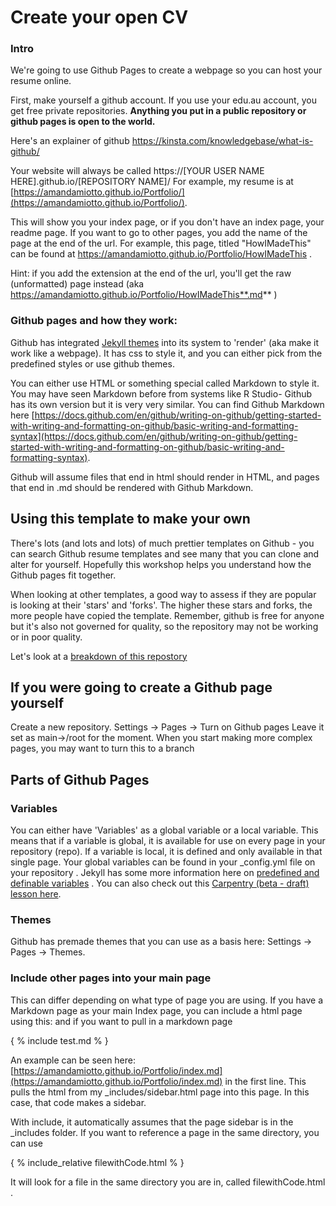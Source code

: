 
# Create your open CV


### Intro

We're going to use Github Pages to create a webpage so you can host your resume online.

First, make yourself a github account. If you use your edu.au account, you get free private repositories.
**Anything you put in a public repository or github pages is open to the world.**

Here's an explainer of github https://kinsta.com/knowledgebase/what-is-github/

Your website will always be called https://[YOUR USER NAME HERE].github.io/[REPOSITORY NAME]/  For example, my resume is at [https://amandamiotto.github.io/Portfolio/](https://amandamiotto.github.io/Portfolio/).

This will show you your index page, or if you don't have an index page, your readme page. If you want to go to other pages, you add the name of the page at the end of the url. For example, this page, titled "HowIMadeThis" can be found at https://amandamiotto.github.io/Portfolio/HowIMadeThis . 

Hint: if you add the extension at the end of the url, you'll get the raw (unformatted) page instead (aka https://amandamiotto.github.io/Portfolio/HowIMadeThis**.md** )



### Github pages and how they work:

Github has integrated [Jekyll themes](https://github.com/topics/jekyll-theme) into its system to 'render' (aka make it work like a webpage). It has css to style it, and you can either pick from the predefined styles or use github themes.

You can either use HTML or something special called Markdown to style it. You may have seen Markdown before from systems like R Studio- Github has its own version but it is very very similar. You can find Github Markdown here [https://docs.github.com/en/github/writing-on-github/getting-started-with-writing-and-formatting-on-github/basic-writing-and-formatting-syntax](https://docs.github.com/en/github/writing-on-github/getting-started-with-writing-and-formatting-on-github/basic-writing-and-formatting-syntax).

Github will assume files that end in html should render in HTML, and pages that end in .md should be rendered with Github Markdown.



## Using this template to make your own


There's lots (and lots and lots) of much prettier templates on Github - you can search Github resume templates and see many that you can clone and alter for yourself. Hopefully this workshop helps you understand how the Github pages fit together. 

When looking at other templates, a good way to assess if they are popular is looking at their 'stars' and 'forks'. The higher these stars and forks, the more people have copied the template. Remember, github is free for anyone but it's also not governed for quality, so the repository may not be working or in poor quality.

Let's look at a [breakdown of this repostory](PartsOfThisRepo.md)

## If you were going to create a Github page yourself

Create a new repository.
Settings -> Pages -> Turn on Github pages
Leave it set as main->/root for the moment. When you start making more complex pages, you may want to turn this to a branch

## Parts of Github Pages

### Variables

You can either have 'Variables' as a global variable or a local variable. This means that if a variable is global, it is available for use on every page in your repository (repo). If a variable is local, it is defined and only available in that single page. Your global variables can be found in your _config.yml file on your repository . Jekyll has some more information here on [predefined and definable variables](https://jekyllrb.com/docs/front-matter/) . You can also check out this [Carpentry (beta - draft) lesson here](https://carpentries-incubator.github.io/jekyll-pages-novice/starting-jekyll/index.html).

### Themes

Github has premade themes that you can use as a basis here: Settings -> Pages -> Themes. 

### Include other pages into your main page

This can differ depending on what type of page you are using. If you have a Markdown page as your main Index page, you can include a html page using this:
and if you want to pull in a markdown page


\{ % include test.md % \}


An example can be seen here: [https://amandamiotto.github.io/Portfolio/index.md](https://amandamiotto.github.io/Portfolio/index.md) in the first line. This pulls the html from my _includes/sidebar.html page into this page. In this case, that code makes a sidebar.

With include, it automatically assumes that the page sidebar is in the _includes folder. If you want to reference a page in the same directory, you can use


\{ % include_relative filewithCode.html % \}


It will look for a file in the same directory you are in, called filewithCode.html .





